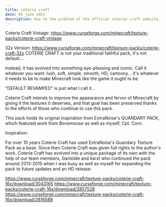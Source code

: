 ```yaml
---
title: coterie craft
date: 05 june 2021
description: due to the problem of the official coterie craft website, I took the initiative to host a page on my website to temporarily replace it
---
```

Coterie Craft Vintage: https://www.curseforge.com/minecraft/texture-packs/coterie-craft-vintage

32x Version: https://www.curseforge.com/minecraft/texture-packs/coterie-craft-32x
COTERIE CRAFT
is not your traditional faithful pack, it's not default...

Instead, it has evolved into something eye-pleasing and iconic. Call it whatever you want: lush, soft, simple, smooth, HD, cartoony... it's whatever it needs to be to make Minecraft look like the game it ought to be.

"DEFAULT REVAMPED"
is just what I call it...

Coterie Craft intends to improve the appearance and fervor of Minecraft by giving it the textures it deserves, and that goal has been preserved thanks to the efforts of those who continue to use this pack.

This pack holds its original inspiration from ExtraNoise's QUANDARY PACK, which featured work from Bonemouse as well as myself, Cpt. Corn.

Inspiration:

For over 10 years Coterie Craft has used ExtraNoise's Quandary Texture Pack as a base. Since then Coterie Craft was given full rights to the author's work. Coterie Craft has evolved into a unique package of its own with the help of our team members, Ganlolde and karst who continued the pack around 2013-2015 when I was busy as well as myself for expanding the pack to future updates and an HD release.

https://www.curseforge.com/minecraft/texture-packs/coterie-craft-16x/download/3043165
https://www.curseforge.com/minecraft/texture-packs/coterie-craft-16x/download/2857528
https://www.curseforge.com/minecraft/texture-packs/coterie-craft-16x/download/2816588
